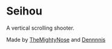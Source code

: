 # Seihou
A vertical scrolling shooter.

Made by [TheMightyNose](https://github.com/TheMightyNose) and [Dennnnis](https://github.com/Dennnnis)
